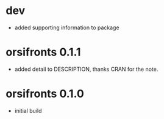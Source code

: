 # dev

* added supporting information to package

# orsifronts 0.1.1

* added detail to DESCRIPTION, thanks CRAN for the note. 

# orsifronts 0.1.0

* initial build
